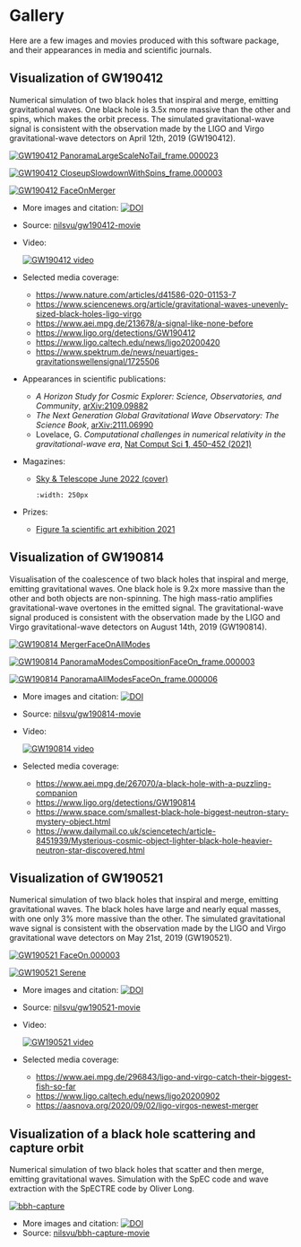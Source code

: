 # Gallery

Here are a few images and movies produced with this software package, and their
appearances in media and scientific journals.

## Visualization of GW190412

Numerical simulation of two black holes that inspiral and merge, emitting
gravitational waves. One black hole is 3.5x more massive than the other and
spins, which makes the orbit precess. The simulated gravitational-wave signal is
consistent with the observation made by the LIGO and Virgo gravitational-wave
detectors on April 12th, 2019 (GW190412).

[![GW190412 PanoramaLargeScaleNoTail_frame.000023](https://www.aei.mpg.de/229598/original-1587395660.png?t=eyJ3aWR0aCI6MTQwMCwib2JqX2lkIjoyMjk1OTh9--c43e32c8946e424f9950b4ca0f1df58b424e9884)](https://dcc.ligo.org/DocDB/0167/G2000575/005/PanoramaLargeScaleNoTail_frame.000023_watermarked.png)

[![GW190412 CloseupSlowdownWithSpins_frame.000003](https://www.aei.mpg.de/227024/original-1587395661.png?t=eyJ3aWR0aCI6MTQwMCwib2JqX2lkIjoyMjcwMjR9--2aad389c7518bc288cef2141587081206765751f)](https://dcc.ligo.org/DocDB/0167/G2000575/005/CloseupSlowdownWithSpins_frame.000003_watermarked.png)

[![GW190412 FaceOnMerger](https://www.aei.mpg.de/227073/original-1587395661.png?t=eyJ3aWR0aCI6MTQwMCwib2JqX2lkIjoyMjcwNzN9--45aa9ab2a4999dd95f6ee31c64e7ddc7d58a5d04)](https://dcc.ligo.org/public/0167/G2000575/005/FaceOnMerger_frame_watermarked.png)

- More images and citation: [![DOI](https://zenodo.org/badge/DOI/10.5281/zenodo.4980985.svg)](https://doi.org/10.5281/zenodo.4980985)
- Source: [nilsvu/gw190412-movie](https://github.com/nilsvu/gw190412-movie)
- Video:

  [![GW190412 video](http://img.youtube.com/vi/5AkT4bPk-00/0.jpg)](http://www.youtube.com/watch?v=5AkT4bPk-00)

- Selected media coverage:
  - <https://www.nature.com/articles/d41586-020-01153-7>
  - <https://www.sciencenews.org/article/gravitational-waves-unevenly-sized-black-holes-ligo-virgo>
  - <https://www.aei.mpg.de/213678/a-signal-like-none-before>
  - <https://www.ligo.org/detections/GW190412>
  - <https://www.ligo.caltech.edu/news/ligo20200420>
  - <https://www.spektrum.de/news/neuartiges-gravitationswellensignal/1725506>
- Appearances in scientific publications:
  - _A Horizon Study for Cosmic Explorer: Science, Observatories, and Community_, [arXiv:2109.09882](https://arxiv.org/abs/2109.09882)
  - _The Next Generation Global Gravitational Wave Observatory: The Science Book_, [arXiv:2111.06990](https://arxiv.org/abs/2111.06990)
  - Lovelace, G. _Computational challenges in numerical relativity in the gravitational-wave era_, [Nat Comput Sci **1**, 450–452 (2021)](https://doi.org/10.1038/s43588-021-00102-2)
- Magazines:

  - [Sky & Telescope June 2022 (cover)](https://shopatsky.com/products/sky-telescope-june-2022-magazine)

    ```{image} img/ST_cover_june2022.png
    :width: 250px
    ```

- Prizes:
  - [Figure 1a scientific art exhibition 2021](https://figure1a.org/exhibitions)

## Visualization of GW190814

Visualisation of the coalescence of two black holes that inspiral and merge,
emitting gravitational waves. One black hole is 9.2x more massive than the other
and both objects are non-spinning. The high mass-ratio amplifies
gravitational-wave overtones in the emitted signal. The gravitational-wave
signal produced is consistent with the observation made by the LIGO and Virgo
gravitational-wave detectors on August 14th, 2019 (GW190814).

[![GW190814 MergerFaceOnAllModes](https://www.aei.mpg.de/267651/original-1591184221.jpg?t=eyJ3aWR0aCI6MTQwMCwib2JqX2lkIjoyNjc2NTF9--a275507a540dc3fc91c6b82fcce09bdb86bf1f3c)](https://dcc.ligo.org/DocDB/0168/G2000730/003/MergerFaceOnAllModes_frame_watermarked.png)

[![GW190814 PanoramaModesCompositionFaceOn_frame.000003](https://www.aei.mpg.de/267979/original-1591184220.jpg?t=eyJ3aWR0aCI6MTQwMCwib2JqX2lkIjoyNjc5Nzl9--020fdd8d0e87b8963ec815628a00772e17101f50)](https://dcc.ligo.org/DocDB/0168/G2000730/003/PanoramaModesCompositionFaceOn_frame.000003_watermarked.png)

[![GW190814 PanoramaAllModesFaceOn_frame.000006](https://www.aei.mpg.de/267796/original-1591184221.jpg?t=eyJ3aWR0aCI6MTQwMCwib2JqX2lkIjoyNjc3OTZ9--69dbd93a412c6aa07f6949dfcad5a0545daff82b)](https://dcc.ligo.org/DocDB/0168/G2000730/003/PanoramaAllModesFaceOn_frame.000006_watermarked.png)

- More images and citation: [![DOI](https://zenodo.org/badge/DOI/10.5281/zenodo.4983095.svg)](https://doi.org/10.5281/zenodo.4983095)
- Source: [nilsvu/gw190814-movie](https://github.com/nilsvu/gw190814-movie)
- Video:

  [![GW190814 video](http://img.youtube.com/vi/p4xHz-If6kw/0.jpg)](http://www.youtube.com/watch?v=p4xHz-If6kw)

- Selected media coverage:
  - <https://www.aei.mpg.de/267070/a-black-hole-with-a-puzzling-companion>
  - <https://www.ligo.org/detections/GW190814>
  - <https://www.space.com/smallest-black-hole-biggest-neutron-stary-mystery-object.html>
  - <https://www.dailymail.co.uk/sciencetech/article-8451939/Mysterious-cosmic-object-lighter-black-hole-heavier-neutron-star-discovered.html>

## Visualization of GW190521

Numerical simulation of two black holes that inspiral and merge, emitting
gravitational waves. The black holes have large and nearly equal masses, with
one only 3% more massive than the other. The simulated gravitational wave signal
is consistent with the observation made by the LIGO and Virgo gravitational wave
detectors on May 21st, 2019 (GW190521).

[![GW190521 FaceOn.000003](https://www.aei.mpg.de/501587/original-1599048019.jpg?t=eyJ3aWR0aCI6MTQwMCwib2JqX2lkIjo1MDE1ODd9--8fbdb839eeafee785e0c9a32fdf13ba1dfec3cef)](https://dcc.ligo.org/public/0169/G2001282/001/FaceOn_frame.000003_watermarked.png)

[![GW190521 Serene](https://www.aei.mpg.de/501695/original-1599048019.jpg?t=eyJ3aWR0aCI6MTQwMCwib2JqX2lkIjo1MDE2OTV9--f9bb06569d1376477a9318d80930e8912c9568b1)](https://dcc.ligo.org/public/0169/G2001282/001/Serene_frame.000003_watermarked.png)

- More images and citation: [![DOI](https://zenodo.org/badge/DOI/10.5281/zenodo.4983191.svg)](https://doi.org/10.5281/zenodo.4983191)
- Source: [nilsvu/gw190521-movie](https://github.com/nilsvu/gw190521-movie)
- Video:

  [![GW190521 video](http://img.youtube.com/vi/zRmwtL6lvIM/0.jpg)](http://www.youtube.com/watch?v=zRmwtL6lvIM)

- Selected media coverage:
  - <https://www.aei.mpg.de/296843/ligo-and-virgo-catch-their-biggest-fish-so-far>
  - <https://www.ligo.caltech.edu/news/ligo20200902>
  - <https://aasnova.org/2020/09/02/ligo-virgos-newest-merger>

## Visualization of a black hole scattering and capture orbit

Numerical simulation of two black holes that scatter and then merge, emitting
gravitational waves. Simulation with the SpEC code and wave extraction with the
SpECTRE code by Oliver Long.

[![bbh-capture](https://zenodo.org/records/13333571/files/frame.000006.png)](https://doi.org/10.5281/zenodo.13333571)

- More images and citation: [![DOI](https://zenodo.org/badge/DOI/10.5281/zenodo.13333571.svg)](https://doi.org/10.5281/zenodo.13333571)
- Source: [nilsvu/bbh-capture-movie](https://github.com/nilsvu/bbh-capture-movie)
